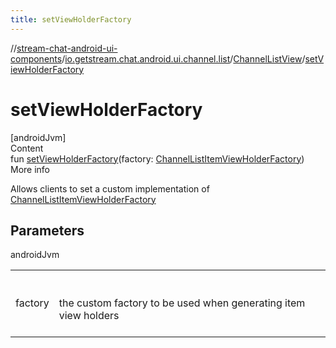 ```yaml
---
title: setViewHolderFactory
---
```

//[stream-chat-android-ui-components](../../../index.md)/[io.getstream.chat.android.ui.channel.list](../index.md)/[ChannelListView](index.md)/[setViewHolderFactory](setViewHolderFactory.md)



# setViewHolderFactory  
[androidJvm]  
Content  
fun [setViewHolderFactory](setViewHolderFactory.md)(factory: [ChannelListItemViewHolderFactory](../../io.getstream.chat.android.ui.channel.list.adapter.viewholder/ChannelListItemViewHolderFactory/index.md))  
More info  


Allows clients to set a custom implementation of [ChannelListItemViewHolderFactory](../../io.getstream.chat.android.ui.channel.list.adapter.viewholder/ChannelListItemViewHolderFactory/index.md)



## Parameters  
  
androidJvm  
  
| | |
|---|---|
| <a name="io.getstream.chat.android.ui.channel.list/ChannelListView/setViewHolderFactory/#io.getstream.chat.android.ui.channel.list.adapter.viewholder.ChannelListItemViewHolderFactory/PointingToDeclaration/"></a>factory| <a name="io.getstream.chat.android.ui.channel.list/ChannelListView/setViewHolderFactory/#io.getstream.chat.android.ui.channel.list.adapter.viewholder.ChannelListItemViewHolderFactory/PointingToDeclaration/"></a><br/><br/>the custom factory to be used when generating item view holders<br/><br/>|
  
  



